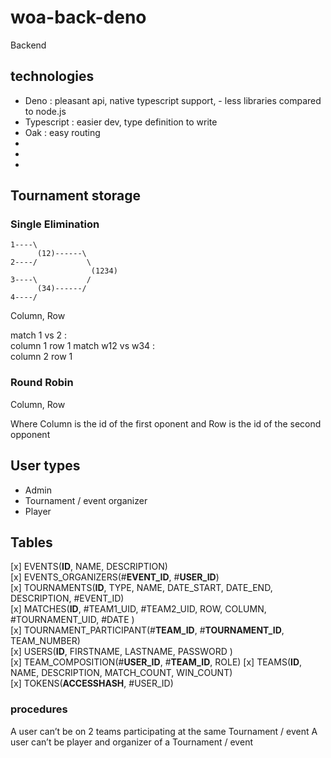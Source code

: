 # woa-back-deno

Backend

## technologies

- Deno : pleasant api, native typescript support, - less libraries compared to node.js
- Typescript : easier dev, type definition to write
- Oak : easy routing
-
-
-

## Tournament storage

### Single Elimination

```
1----\
      (12)------\
2----/           \
                  (1234)
3----\           /
      (34)------/
4----/

```

Column, Row

match 1 vs 2 :  
 column 1 row 1
match w12 vs w34 :  
 column 2 row 1

### Round Robin

Column, Row

Where Column is the id of the first oponent and Row is the id of the second opponent

## User types

- Admin
- Tournament / event organizer
- Player

## Tables

[x] EVENTS(**ID**, NAME, DESCRIPTION)  
[x] EVENTS_ORGANIZERS(#**EVENT_ID**, #**USER_ID**)  
[x] TOURNAMENTS(**ID**, TYPE, NAME, DATE_START, DATE_END, DESCRIPTION, #EVENT_ID)  
[x] MATCHES(**ID**, #TEAM1_UID, #TEAM2_UID, ROW, COLUMN, #TOURNAMENT_UID, #DATE )  
[x] TOURNAMENT_PARTICIPANT(#**TEAM_ID**, #**TOURNAMENT_ID**, TEAM_NUMBER)  
[x] USERS(**ID**, FIRSTNAME, LASTNAME, PASSWORD )  
[x] TEAM_COMPOSITION(#**USER_ID**, #**TEAM_ID**, ROLE)
[x] TEAMS(**ID**, NAME, DESCRIPTION, MATCH_COUNT, WIN_COUNT)  
[x] TOKENS(**ACCESSHASH**, #USER_ID)

### procedures

A user can’t be on 2 teams participating at the same Tournament / event
A user can’t be player and organizer of a Tournament / event
